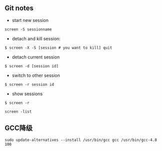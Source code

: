 ## Git notes

- start new session

`screen -S sessionname`

- detach and kill session:

`$ screen -X -S [session # you want to kill] quit`

- detach current session

`$ screen -d [session id]`

- switch to other session

`$ screen -r session id`

- show sessions

`$ screen -r`

`screen -list`

## GCC降级
`sudo update-alternatives --install /usr/bin/gcc gcc /usr/bin/gcc-4.8 100`

```

```